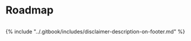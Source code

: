 # Roadmap

<figure><img src="../.gitbook/assets/img_v3_02qb_00d456a6-4ac0-4bb4-bed1-c4f2776e4dhu.jpg" alt=""><figcaption></figcaption></figure>

{% include "../.gitbook/includes/disclaimer-description-on-footer.md" %}
